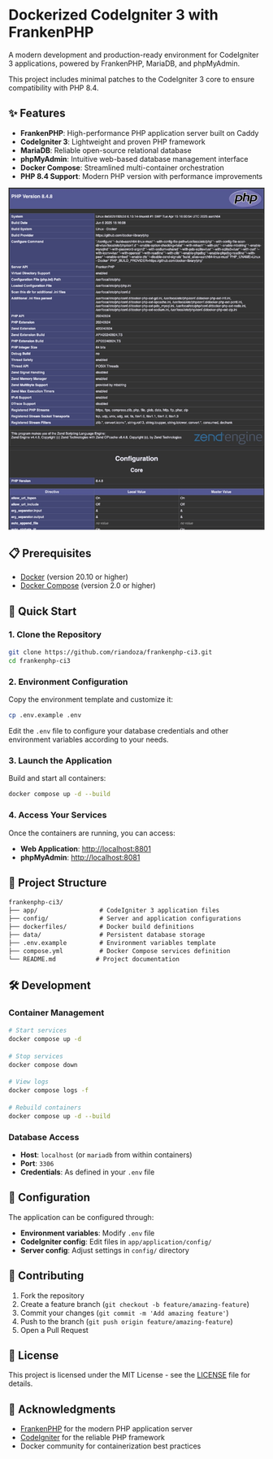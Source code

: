 # Dockerized CodeIgniter 3 with FrankenPHP

A modern development and production-ready environment for CodeIgniter 3 applications, powered by FrankenPHP, MariaDB, and phpMyAdmin.

This project includes minimal patches to the CodeIgniter 3 core to ensure compatibility with PHP 8.4.

## ✨ Features

- **FrankenPHP**: High-performance PHP application server built on Caddy
- **CodeIgniter 3**: Lightweight and proven PHP framework
- **MariaDB**: Reliable open-source relational database
- **phpMyAdmin**: Intuitive web-based database management interface
- **Docker Compose**: Streamlined multi-container orchestration
- **PHP 8.4 Support**: Modern PHP version with performance improvements

![](./image/phpinfo.jpg "PHP Version 8.4")

## 📋 Prerequisites

- [Docker](https://docs.docker.com/get-docker/) (version 20.10 or higher)
- [Docker Compose](https://docs.docker.com/compose/install/) (version 2.0 or higher)

## 🚀 Quick Start

### 1. Clone the Repository

```bash
git clone https://github.com/riandoza/frankenphp-ci3.git
cd frankenphp-ci3
```

### 2. Environment Configuration

Copy the environment template and customize it:

```bash
cp .env.example .env
```

Edit the `.env` file to configure your database credentials and other environment variables according to your needs.

### 3. Launch the Application

Build and start all containers:

```bash
docker compose up -d --build
```

### 4. Access Your Services

Once the containers are running, you can access:

- **Web Application**: [http://localhost:8801](http://localhost:8801)
- **phpMyAdmin**: [http://localhost:8081](http://localhost:8081)

## 📁 Project Structure

```
frankenphp-ci3/
├── app/                 # CodeIgniter 3 application files
├── config/              # Server and application configurations
├── dockerfiles/         # Docker build definitions
├── data/                # Persistent database storage
├── .env.example         # Environment variables template
├── compose.yml          # Docker Compose services definition
└── README.md           # Project documentation
```

## 🛠️ Development

### Container Management

```bash
# Start services
docker compose up -d

# Stop services
docker compose down

# View logs
docker compose logs -f

# Rebuild containers
docker compose up -d --build
```

### Database Access

- **Host**: `localhost` (or `mariadb` from within containers)
- **Port**: `3306`
- **Credentials**: As defined in your `.env` file

## 🔧 Configuration

The application can be configured through:

- **Environment variables**: Modify `.env` file
- **CodeIgniter config**: Edit files in `app/application/config/`
- **Server config**: Adjust settings in `config/` directory

## 🤝 Contributing

1. Fork the repository
2. Create a feature branch (`git checkout -b feature/amazing-feature`)
3. Commit your changes (`git commit -m 'Add amazing feature'`)
4. Push to the branch (`git push origin feature/amazing-feature`)
5. Open a Pull Request

## 📄 License

This project is licensed under the MIT License - see the [LICENSE](LICENSE) file for details.

## 🙏 Acknowledgments

- [FrankenPHP](https://frankenphp.dev/) for the modern PHP application server
- [CodeIgniter](https://codeigniter.com/) for the reliable PHP framework
- Docker community for containerization best practices
